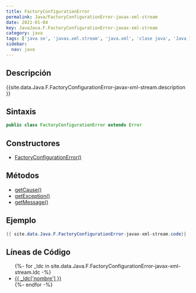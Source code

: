 ```yaml
---
title: FactoryConfigurationError
permalink: Java/FactoryConfigurationError-javax-xml-stream
date: 2021-01-04
key: JavaJava.F.FactoryConfigurationError-javax-xml-stream
category: java
tags: ['java se', 'javax.xml.stream', 'java.xml', 'clase java', 'Java 1.6']
sidebar: 
  nav: java
---
```


## Descripción
{{site.data.Java.F.FactoryConfigurationError-javax-xml-stream.description }}

## Sintaxis
~~~java
public class FactoryConfigurationError extends Error
~~~

## Constructores
* [FactoryConfigurationError()](/Java/FactoryConfigurationError-javax-xml-stream/FactoryConfigurationError/)

## Métodos
* [getCause()](/Java/FactoryConfigurationError-javax-xml-stream/getCause)
* [getException()](/Java/FactoryConfigurationError-javax-xml-stream/getException)
* [getMessage()](/Java/FactoryConfigurationError-javax-xml-stream/getMessage)

## Ejemplo
~~~java
{{ site.data.Java.F.FactoryConfigurationError-javax-xml-stream.code}}
~~~

## Líneas de Código
<ul>
{%- for _ldc in site.data.Java.F.FactoryConfigurationError-javax-xml-stream.ldc -%}
   <li>
       <a href="{{_ldc['url'] }}">{{ _ldc['nombre'] }}</a>
   </li>
{%- endfor -%}
</ul>
